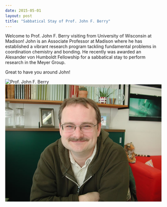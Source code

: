```yaml
---
date: 2015-05-01
layout: post
title: "Sabbatical Stay of Prof. John F. Berry"
---
```


Welcome to Prof. John F. Berry visiting from University of Wisconsin at Madison! 
John is an Associate Professor at Madison where he has established a vibrant research program tackling fundamental problems in coordination chemistry and bonding. 
He recently was awarded an Alexander von Humboldt Fellowship for a sabbatical stay to perform research in the Meyer Group.

Great to have you around John!

![Prof. John F. Berry](/assets/img/2017/ohnBerry_website_1.jpg)
![Prof. John F. Berry](/assets/img/2017/JohnBerry_website_2.jpg)